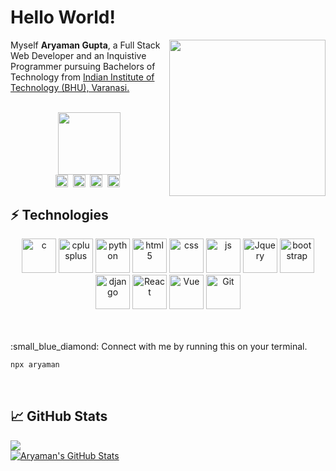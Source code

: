 <h1>Hello World!</h1>




<img align='right' src='https://media.giphy.com/media/LmNwrBhejkK9EFP504/giphy.gif' width='250"'>
<p>Myself <b>Aryaman Gupta</b>, a Full Stack Web Developer and an Inquistive Programmer pursuing Bachelors of Technology from <a href="https://www.iitbhu.ac.in/" target="blank">Indian Institute of Technology (BHU), Varanasi.</a>
<br><br>
<div align="center">
<img src="https://media.giphy.com/media/IeRdg7gLkfK1ly2mFU/giphy.gif" width="100"><br>
<a href="mailto:aryaman.gupta.met19@iitbhu.ac.in" target="blank"><img align="center" src="https://cdn.jsdelivr.net/npm/simple-icons@3.0.1/icons/gmail.svg" alt="Aryaman" height="20" width="20" /></a>&nbsp;
<a href="https://linkedin.com/in/ryaman" target="blank"><img align="center" src="https://cdn.jsdelivr.net/npm/simple-icons@3.0.1/icons/linkedin.svg" alt="ryaman" height="20" width="20" /></a>&nbsp;
<a href="https://twitter.com/_ryaman" target="blank"><img align="center" src="https://cdn.jsdelivr.net/npm/simple-icons@3.0.1/icons/twitter.svg" alt="_ryaman" height="20" width="20" /></a>&nbsp;
<a href="https://instagram.com/in/_ryaman" target="blank"><img align="center" src="https://cdn.jsdelivr.net/npm/simple-icons@3.0.1/icons/instagram.svg" alt="ryaman" height="20" width="20" /></a>&nbsp;
</div>
</p>

## ⚡ Technologies

<p align="center">

<img src="https://icongr.am/devicon/c-original.svg?size=92&color=currentColor" alt="c" width="55" height="55"/> 
<img src="https://icongr.am/devicon/cplusplus-original.svg?size=92&color=currentColor" alt="cplusplus" width="55" height="55"/>
<img src="https://icongr.am/devicon/python-original.svg?size=92&color=currentColor" alt="python" width="55" height="55"/> 
<img src="https://icongr.am/devicon/html5-original.svg?size=92&color=currentColor" alt="html5" width="55" height="55"/> 
<img src="https://icongr.am/devicon/css3-original.svg?size=92&color=currentColor" alt="css" width="55" height="55"/>
<img src="https://icongr.am/devicon/javascript-original.svg?size=92&color=currentColor" alt="js" width="55" height="55"/> 
<img src="https://icongr.am/devicon/jquery-original.svg?size=92&color=currentColor" alt="Jquery" width="55" height="55"/> 
<img src="https://icongr.am/devicon/bootstrap-plain-wordmark.svg?size=92&color=currentColor" alt="bootstrap" width="55" height="55"/> 
<img src="https://icongr.am/devicon/django-original.svg?size=92&color=currentColor" alt="django" width="55" height="55"/> 
<img src="https://icongr.am/devicon/react-original.svg?size=92&color=currentColor" alt="React" width="55" height="55"/> 
<img src="https://icongr.am/devicon/vuejs-original.svg?size=92&color=currentColor" alt="Vue" width="55" height="55"/> 
<img src="https://icongr.am/devicon/git-original.svg?size=92&color=currentColor" alt="Git" width="55" height="55"/> 
</p>
<br>
<br>
:small_blue_diamond: Connect with me by running this on your terminal.

```bash
npx aryaman
```

<br>

## &#x1f4c8; GitHub Stats
![](https://komarev.com/ghpvc/?username=atpug22)
<br>
<a href="https://github.com/atpug22/atpug22">
  <img align="center" src="https://github-readme-stats.vercel.app/api?username=atpug22&show_icons=true&line_height=27&count_private=true&title_color=ffffff&text_color=c9cacc&icon_color=2bbc8a&bg_color=1d1f21" alt="Aryaman's GitHub Stats" />
</a>
